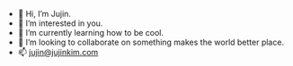 - 👋 Hi, I’m Jujin.
- 👀 I’m interested in you.
- 🌱 I’m currently learning how to be cool.
- 💞️ I’m looking to collaborate on something makes the world better place.
- 📫 jujin@jujinkim.com

<!---
jujinkim/jujinkim is a ✨ special ✨ repository because its `README.md` (this file) appears on your GitHub profile.
You can click the Preview link to take a look at your changes.
--->
